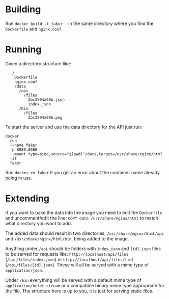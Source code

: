 # Building

Run `docker build -t faker .` in the same directory where you find the `Dockerfile` and `nginx.conf`.

# Running

Given a directory structure like:

```
  ./
    Dockerfile
    nginx.conf
    /data
      /api
        /files
          2bc3994a98b.json
          index.json
      /bin
        /files
          2bc3994a98b.png
```

To start the server and use the data directory for the API just run:

```
docker
  run
  --name faker
  -p 8080:8080
  --mount type=bind,source="$(pwd)"/data,target=/usr/share/nginx/html
  -it
  faker
```

Run `docker rm faker` if you get an error about the container name already being in use.

# Extending

If you want to bake the data into the image you need to edit the `Dockerfile` and uncomment/edit the line: `COPY data /usr/share/nginx/html` to match what directory you want to add.

The added data should result in two directories, `/usr/share/nginx/html/api` and `/usr/share/nginx/html/bin`, being added to the image.

Anything under `/api` should be folders with `index.json` and `[id].json` files to be served for requests like: `http://localhost/api/files` (`/api/files/index.json`) or `http://localhost/api/files/[id]` (`/api/files/[id].json`). These will all be served with a mime type of `application/json`.

Under `/bin` everything will be served with a default mime type of `application/octet-stream` or a compatible binary mime type appropriate for the file. The structure here is up to you, it is just for serving static files.
